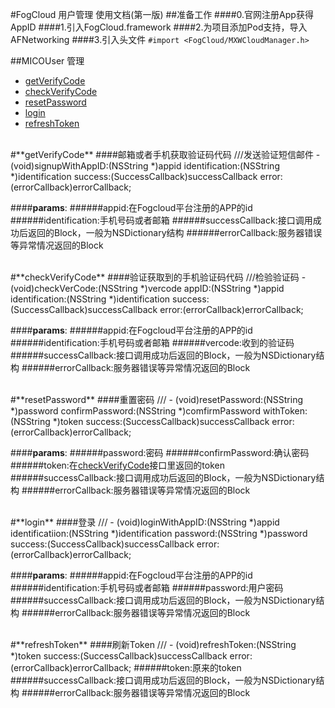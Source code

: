#FogCloud 用户管理 使用文档(第一版)
##准备工作
####0.官网注册App获得AppID
####1.引入FogCloud.framework
####2.为项目添加Pod支持，导入AFNetworking
####3.引入头文件 `#import <FogCloud/MXWCloudManager.h>`
</br>

##MICOUser 管理
* [getVerifyCode](#getVerifyCode)
* [checkVerifyCode](#checkVerifyCode)
* [resetPassword](#resetPassword)
* [login](#login)
* [refreshToken](#refreshToken)

</br>


<div id='getVerifyCode'></div>
#**getVerifyCode**
####邮箱或者手机获取验证码代码
	///发送验证短信邮件
    - (void)signupWithAppID:(NSString *)appid 
             identification:(NSString *)identification 
                    success:(SuccessCallback)successCallback 
                      error:(errorCallback)errorCallback;


####**params**:
######appid:在Fogcloud平台注册的APP的id
######identification:手机号码或者邮箱
######successCallback:接口调用成功后返回的Block，一般为NSDictionary结构
######errorCallback:服务器错误等异常情况返回的Block

</br>

<div id='checkVerifyCode'></div>
#**checkVerifyCode**
####验证获取到的手机验证码代码
	///检验验证码
    - (void)checkVerCode:(NSString *)vercode
                   appID:(NSString *)appid
          identification:(NSString *)identification
                 success:(SuccessCallback)successCallback
                   error:(errorCallback)errorCallback;

####**params**:
######appid:在Fogcloud平台注册的APP的id
######identification:手机号码或者邮箱
######vercode:收到的验证码
######successCallback:接口调用成功后返回的Block，一般为NSDictionary结构
######errorCallback:服务器错误等异常情况返回的Block

</br>

<div id='resetPassword'></div>
#**resetPassword**
####重置密码
	///
	- (void)resetPassword:(NSString *)password 
	      confirmPassword:(NSString *)comfirmPassword 
	            withToken:(NSString *)token 
	              success:(SuccessCallback)successCallback
	                error:(errorCallback)errorCallback;

####**params**:
######password:密码
######confirmPassword:确认密码
######token:在[checkVerifyCode](#checkVerifyCode)接口里返回的token
######successCallback:接口调用成功后返回的Block，一般为NSDictionary结构
######errorCallback:服务器错误等异常情况返回的Block

</br>
<div id='login'></div>
#**login**
####登录
	///
	- (void)loginWithAppID:(NSString *)appid 
	       identificatiion:(NSString *)identification 
	              password:(NSString *)password 
	               success:(SuccessCallback)successCallback
	                 error:(errorCallback)errorCallback;

####**params**:
######appid:在Fogcloud平台注册的APP的id
######identification:手机号码或者邮箱
######password:用户密码
######successCallback:接口调用成功后返回的Block，一般为NSDictionary结构
######errorCallback:服务器错误等异常情况返回的Block

</br>
<div id='refreshToken'></div>
#**refreshToken**
####刷新Token
	///
	- (void)refreshToken:(NSString *)token 
	             success:(SuccessCallback)successCallback
	               error:(errorCallback)errorCallback;
######token:原来的token
######successCallback:接口调用成功后返回的Block，一般为NSDictionary结构
######errorCallback:服务器错误等异常情况返回的Block
